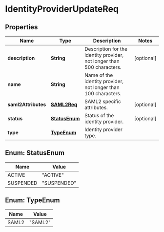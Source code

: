 
# IdentityProviderUpdateReq

## Properties
Name | Type | Description | Notes
------------ | ------------- | ------------- | -------------
**description** | **String** | Description for the identity provider, not longer than 500 characters. |  [optional]
**name** | **String** | Name of the identity provider, not longer than 100 characters. | 
**saml2Attributes** | [**SAML2Req**](SAML2Req.md) | SAML2 specific attributes. |  [optional]
**status** | [**StatusEnum**](#StatusEnum) | Status of the identity provider. |  [optional]
**type** | [**TypeEnum**](#TypeEnum) | Identity provider type. | 


<a name="StatusEnum"></a>
## Enum: StatusEnum
Name | Value
---- | -----
ACTIVE | &quot;ACTIVE&quot;
SUSPENDED | &quot;SUSPENDED&quot;


<a name="TypeEnum"></a>
## Enum: TypeEnum
Name | Value
---- | -----
SAML2 | &quot;SAML2&quot;




